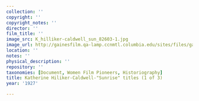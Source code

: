 ```yaml
---
collection: ''
copyright: ''
copyright_notes: ''
director: ''
film_title: ''
image_src: K_hilliker-caldwell_sun_82603-1.jpg
image_url: http://gainesfilm.qa-lamp.ccnmtl.columbia.edu/sites/files/gainesfilm/images/K_hilliker-caldwell_sun_82603-1.jpg
location: ''
notes: ''
physical_description: ''
repository: ''
taxonomies: [Document, Women Film Pioneers, Historiography]
title: Katherine Hiliker-Caldwell-"Sunrise" titles (1 of 3)
year: '1927'

---
```

